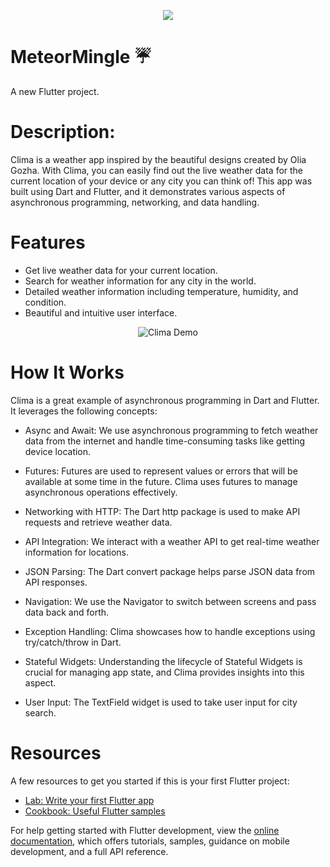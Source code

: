 <p align="center">
  <img src="https://welcometobridgetown.files.wordpress.com/2021/12/043a5027a19fa49e32296f929832f01c.gif">
</p>


# MeteorMingle ☔

A new Flutter project.

# Description:

Clima is a weather app inspired by the beautiful designs created by Olia Gozha. With Clima, you can easily find out the live weather data for the current location of your device or any city you can think of! This app was built using Dart and Flutter, and it demonstrates various aspects of asynchronous programming, networking, and data handling.


# Features

- Get live weather data for your current location.
- Search for weather information for any city in the world.
- Detailed weather information including temperature, humidity, and condition.
- Beautiful and intuitive user interface.

<p align="center">
  <img src="https://github.com/Avishkar096/Weather_App/assets/99525428/aec6036a-216e-4f11-a32d-b7c0819d7910" alt="Clima Demo">
</p>

# How It Works

Clima is a great example of asynchronous programming in Dart and Flutter. It leverages the following concepts:

- Async and Await: We use asynchronous programming to fetch weather data from the internet and handle time-consuming tasks like getting device location.

- Futures: Futures are used to represent values or errors that will be available at some time in the future. Clima uses futures to manage asynchronous operations effectively.

- Networking with HTTP: The Dart http package is used to make API requests and retrieve weather data.

- API Integration: We interact with a weather API to get real-time weather information for locations.

- JSON Parsing: The Dart convert package helps parse JSON data from API responses.

- Navigation: We use the Navigator to switch between screens and pass data back and forth.

- Exception Handling: Clima showcases how to handle exceptions using try/catch/throw in Dart.

- Stateful Widgets: Understanding the lifecycle of Stateful Widgets is crucial for managing app state, and Clima provides insights into this aspect.

- User Input: The TextField widget is used to take user input for city search.

# Resources

A few resources to get you started if this is your first Flutter project:

- [Lab: Write your first Flutter app](https://docs.flutter.dev/get-started/codelab)
- [Cookbook: Useful Flutter samples](https://docs.flutter.dev/cookbook)

For help getting started with Flutter development, view the
[online documentation](https://docs.flutter.dev/), which offers tutorials,
samples, guidance on mobile development, and a full API reference.
